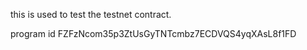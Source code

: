 this is used to test the testnet contract.

program id FZFzNcom35p3ZtUsGyTNTcmbz7ECDVQS4yqXAsL8f1FD 